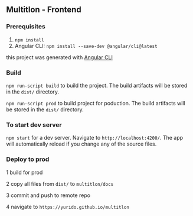 ## Multitlon - Frontend

### Prerequisites
1. `npm install`
2. Angular CLI: `npm install --save-dev @angular/cli@latest`

this project was generated with [Angular CLI](https://github.com/angular/angular-cli)

### Build

`npm run-script build` to build the project. The build artifacts will be stored in the `dist/` directory.

`npm run-script prod` to build project for poduction. The build artifacts will be stored in the `dist/` directory.

### To start dev server

`npm start` for a dev server. Navigate to `http://localhost:4200/`. The app will automatically reload if you change any of the source files.

### Deploy to prod
1 build for prod

2 copy all files from `dist/` to `multitlon/docs`

3 commit and push to remote repo

4 navigate to `https://yurido.github.io/multitlon`
